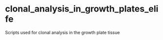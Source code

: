 # clonal_analysis_in_growth_plates_elife
Scripts used for clonal analysis in the growth plate tissue
